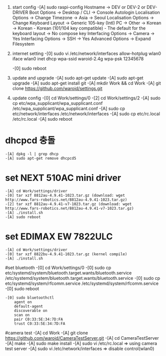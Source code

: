 ﻿
1. start config
	-[A] sudo raspi-config
		Hostname -> DEV or DEV-2 or DEV-DRIVER
		Boot Options -> Desktop / CLI -> Console Autologin
		Localisation Options -> Change Timezone -> Asia -> Seoul
		Localisation Options -> Change Keyboard Layout -> Generic 105-key (Intl) PC -> Other -> Korean -> Korean - Korean (101/104 key compatible) - The default for the keyboard layout -> No compose key
		Interfacing Options -> Camera -> Yes
		Interfacing Options -> SSH -> Yes
		Advanced Options -> Expand Filesystem
	
2. internet setting
	-[0] sudo vi /etc/network/interfaces
		allow-hotplug wlan0
		iface wlan0 inet dhcp
		wpa-ssid waroid-2.4g
		wpa-psk 12345678
		
	-[0] sudo reboot
	
3. update and upgrade
	-[A] sudo apt-get update
	-[A] sudo apt-get upgrade
	-[A] sudo apt-get install git
	-[A] mkdir Work && cd Work
	-[A] git clone https://github.com/waroid/settings.git
	
4. update config
	-[0] cd Work/settings/0
	-[2] cd Work/settings/2
	-[A] sudo cp etc/wpa_supplicant/wpa_supplicant.conf /etc/wpa_supplicant/wpa_supplicant.conf
	-[A] sudo cp etc/network/interfaces /etc/network/interfaces
	-[A] sudo cp etc/rc.local /etc/rc.local
	-[A] sudo reboot

# dhcpcd 충돌
	-[A] dpkg -l | grep dhcp
	-[A] sudo apt-get remove dhcpcd5
	

# set NEXT 510AC mini driver
	-[A] cd Work/settings/driver
	-[0] tar xzf 8812au-4.9.41-1023.tar.gz (download: wget http://www.fars-robotics.net/8812au-4.9.41-1023.tar.gz)
	-[2] tar xzf 8812au-4.9.41-v7-1023.tar.gz (download: wget http://www.fars-robotics.net/8812au-4.9.41-v7-1023.tar.gz)
	-[A] ./install.sh
	-[A] sudo reboot
	
# set EDIMAX EW 7822ULC
	-[A] cd Work/settings/driver
	-[0] tar xzf 8822bu-4.9.41-1023.tar.gz (kernel compile)
	-[A] ./install.sh
	
#set bluetooth
	-[0] cd Work/settings/0
	-[0] sudo cp etc/systemd/system/bluetooth.target.wants/bluetooth.service /etc/systemd/system/bluetooth.target.wants/bluetooth.service
	-[0] sudo cp etc/systemd/system/rfcomm.service /etc/systemd/system/rfcomm.service
	-[0] sudo reboot
	
	-[0] sudo bluetoothctl
		agent on
		default-agent
		discoverable on
		scan on
		pair C0:33:5E:34:7D:FA
		trust C0:33:5E:34:7D:FA
	
#camera test
	-[A] cd Work
	-[A] git clone https://github.com/waroid/CameraTestServer.git
	-[A] cd CameraTestServer
	-[A] make
	-[A] sudo make install
	-[A] sudo vi /etc/rc.local
		=> using camera test server
	-[A] sudo vi /etc/network/interfaces
		=> disable control(wlan0)